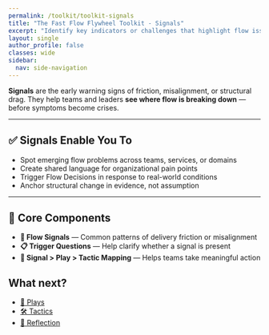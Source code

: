 ```yaml
---
permalink: /toolkit/toolkit-signals
title: "The Fast Flow Flywheel Toolkit - Signals"
excerpt: "Identify key indicators or challenges that highlight flow issues or bottlenecks in the organization. Helps diagnose flow problems by identifying symptoms or early warnings."
layout: single
author_profile: false
classes: wide
sidebar:
  nav: side-navigation
---
```


**Signals** are the early warning signs of friction, misalignment, or structural drag. They help teams and leaders **see where flow is breaking down** — before symptoms become crises.

---

## ✅ Signals Enable You To

- Spot emerging flow problems across teams, services, or domains  
- Create shared language for organizational pain points  
- Trigger Flow Decisions in response to real-world conditions  
- Anchor structural change in evidence, not assumption  

---

## 🧩 Core Components

- **🧭 Flow Signals** — Common patterns of delivery friction or misalignment  
- **📋 Trigger Questions** — Help clarify whether a signal is present  
- **📌 Signal > Play > Tactic Mapping** — Helps teams take meaningful action

## What next?

- [🎯 Plays](/toolkit/toolkit-plays)
- [🛠️ Tactics](/toolkit/toolkit-tactics)
- [🔁 Reflection](/toolkit/toolkit-reflection)
